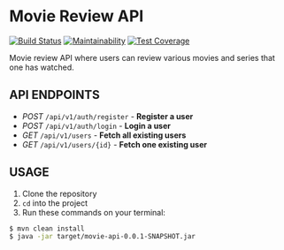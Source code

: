 # Movie Review API

[![Build Status](https://travis-ci.org/khwilo/movie-api.svg?branch=master)](https://travis-ci.org/khwilo/movie-api) [![Maintainability](https://api.codeclimate.com/v1/badges/3ac86dae866027052d5d/maintainability)](https://codeclimate.com/github/khwilo/movie-api/maintainability) [![Test Coverage](https://api.codeclimate.com/v1/badges/3ac86dae866027052d5d/test_coverage)](https://codeclimate.com/github/khwilo/movie-api/test_coverage)

Movie review API where users can review various movies and series that one has watched.

## API ENDPOINTS

- _POST_ `/api/v1/auth/register` - **Register a user**
- _POST_ `/api/v1/auth/login` - **Login a user**
- _GET_ `/api/v1/users` - **Fetch all existing users**
- _GET_ `/api/v1/users/{id}` - **Fetch one existing user**

## USAGE

1. Clone the repository
2. `cd` into the project
2. Run these commands on your terminal:

```bash
$ mvn clean install
$ java -jar target/movie-api-0.0.1-SNAPSHOT.jar
```